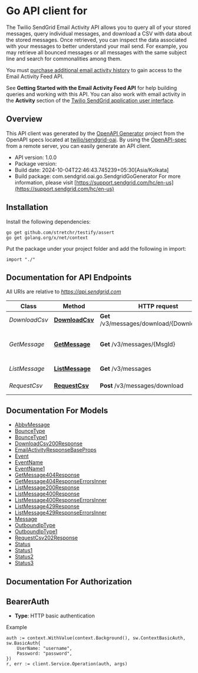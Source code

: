 # Go API client for 

The Twilio SendGrid Email Activity API allows you to query all of your stored messages, query individual messages, and download a CSV with data about the stored messages. Once retrieved, you can inspect the data associated with your messages to better understand your mail send. For example, you may retrieve all bounced messages or all messages with the same subject line and search for commonalities among them.

You must [purchase additional email activity history](https://app.sendgrid.com/settings/billing/addons/email_activity) to gain access to the Email Activity Feed API.

See **Getting Started with the Email Activity Feed API** for help building queries and working with this API. You can also work with email activity in the **Activity** section of the [Twilio SendGrid application user interface](https://app.sendgrid.com/email_activity).

## Overview
This API client was generated by the [OpenAPI Generator](https://openapi-generator.tech) project from the OpenAPI specs located at [twilio/sendgrid-oai](https://github.com/twilio/sendgrid-oai/tree/main/spec).  By using the [OpenAPI-spec](https://www.openapis.org/) from a remote server, you can easily generate an API client.

- API version: 1.0.0
- Package version: 
- Build date: 2024-10-04T22:46:43.745239+05:30[Asia/Kolkata]
- Build package: com.sendgrid.oai.go.SendgridGoGenerator
For more information, please visit [https://support.sendgrid.com/hc/en-us](https://support.sendgrid.com/hc/en-us)

## Installation

Install the following dependencies:

```shell
go get github.com/stretchr/testify/assert
go get golang.org/x/net/context
```

Put the package under your project folder and add the following in import:

```golang
import "./"
```

## Documentation for API Endpoints

All URIs are relative to *https://api.sendgrid.com*

Class | Method | HTTP request | Description
------------ | ------------- | ------------- | -------------
*DownloadCsv* | [**DownloadCsv**](docs/DownloadCsv.md#downloadcsv) | **Get** /v3/messages/download/{DownloadUuid} | Download CSV
*GetMessage* | [**GetMessage**](docs/GetMessage.md#getmessage) | **Get** /v3/messages/{MsgId} | Filter messages by message ID
*ListMessage* | [**ListMessage**](docs/ListMessage.md#listmessage) | **Get** /v3/messages | Filter all messages
*RequestCsv* | [**RequestCsv**](docs/RequestCsv.md#requestcsv) | **Post** /v3/messages/download | Request CSV


## Documentation For Models

 - [AbbvMessage](AbbvMessage.md)
 - [BounceType](BounceType.md)
 - [BounceType1](BounceType1.md)
 - [DownloadCsv200Response](DownloadCsv200Response.md)
 - [EmailActivityResponseBaseProps](EmailActivityResponseBaseProps.md)
 - [Event](Event.md)
 - [EventName](EventName.md)
 - [EventName1](EventName1.md)
 - [GetMessage404Response](GetMessage404Response.md)
 - [GetMessage404ResponseErrorsInner](GetMessage404ResponseErrorsInner.md)
 - [ListMessage200Response](ListMessage200Response.md)
 - [ListMessage400Response](ListMessage400Response.md)
 - [ListMessage400ResponseErrorsInner](ListMessage400ResponseErrorsInner.md)
 - [ListMessage429Response](ListMessage429Response.md)
 - [ListMessage429ResponseErrorsInner](ListMessage429ResponseErrorsInner.md)
 - [Message](Message.md)
 - [OutboundIpType](OutboundIpType.md)
 - [OutboundIpType1](OutboundIpType1.md)
 - [RequestCsv202Response](RequestCsv202Response.md)
 - [Status](Status.md)
 - [Status1](Status1.md)
 - [Status2](Status2.md)
 - [Status3](Status3.md)


## Documentation For Authorization



## BearerAuth

- **Type**: HTTP basic authentication

Example

```golang
auth := context.WithValue(context.Background(), sw.ContextBasicAuth, sw.BasicAuth{
    UserName: "username",
    Password: "password",
})
r, err := client.Service.Operation(auth, args)
```

